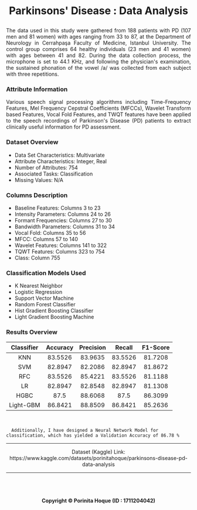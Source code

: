# <p align='center'>Parkinsons' Disease : Data Analysis</p>

<p align='justify'>The data used in this study were gathered from 188 patients with PD (107 men and 81 women) with ages ranging from 33 to 87, at the Department of Neurology in Cerrahpaşa Faculty of Medicine, Istanbul University. The control group comprises 64 healthy individuals (23 men and 41 women) with ages between 41 and 82. During the data collection process, the microphone is set to 44.1 KHz, and following the physician's examination, the sustained phonation of the vowel /a/ was collected from each subject with three repetitions.</p>

### Attribute Information
<p align='justify'>Various speech signal processing algorithms including Time-Frequency Features, Mel Frequency Cepstral Coefficients (MFCCs), Wavelet Transform based Features, Vocal Fold Features, and TWQT features have been applied to the speech recordings of Parkinson's Disease (PD) patients to extract clinically useful information for PD assessment.</p>

### Dataset Overview
- Data Set Characteristics: Multivariate
- Attribute Characteristics: Integer, Real
- Number of Attributes: 754
- Associated Tasks: Classification
- Missing Values: N/A

### Columns Description
- Baseline Features: Columns 3 to 23
- Intensity Parameters: Columns 24 to 26
- Formant Frequencies: Columns 27 to 30
- Bandwidth Parameters: Columns 31 to 34
- Vocal Fold: Columns 35 to 56
- MFCC: Columns 57 to 140
- Wavelet Features: Columns 141 to 322
- TQWT Features: Columns 323 to 754
- Class: Column 755

### Classification Models Used
- K Nearest Neighbor 
- Logistic Regression 
- Support Vector Machine
- Random Forest Classifier 
- Hist Gradient Boosting Classifier
- Light Gradient Boosting Machine

### Results Overview
| Classifier | Accuracy | Precision | Recall | F1-Score |
|:----------:|:-------:|:---------:|:------:|:-------:|
| KNN        | 83.5526 |  83.9635  | 83.5526| 81.7208 |
| SVM        | 82.8947 |  82.2086  | 82.8947| 81.8672 |
| RFC        | 83.5526 |  85.4221  | 83.5526| 81.1188 |
| LR         | 82.8947 |  82.8548  | 82.8947| 81.1308 |
| HGBC       |   87.5  |  88.6068  |  87.5  | 86.3099 |
| Light-GBM  | 86.8421 |  88.8509  | 86.8421| 85.2636 |

<br>

      Additionally, I have designed a Neural Network Model for classification, which has yielded a Validation Accuracy of 86.78 % 

<hr>
<p align="center">Dataset (Kaggle) Link: https://www.kaggle.com/datasets/porinitahoque/parkinsons-disease-pd-data-analysis</p>
<hr>


<br>
<br>

#### <p align="center"> Copyright © Porinita Hoque (ID : 1711204042) </p>
